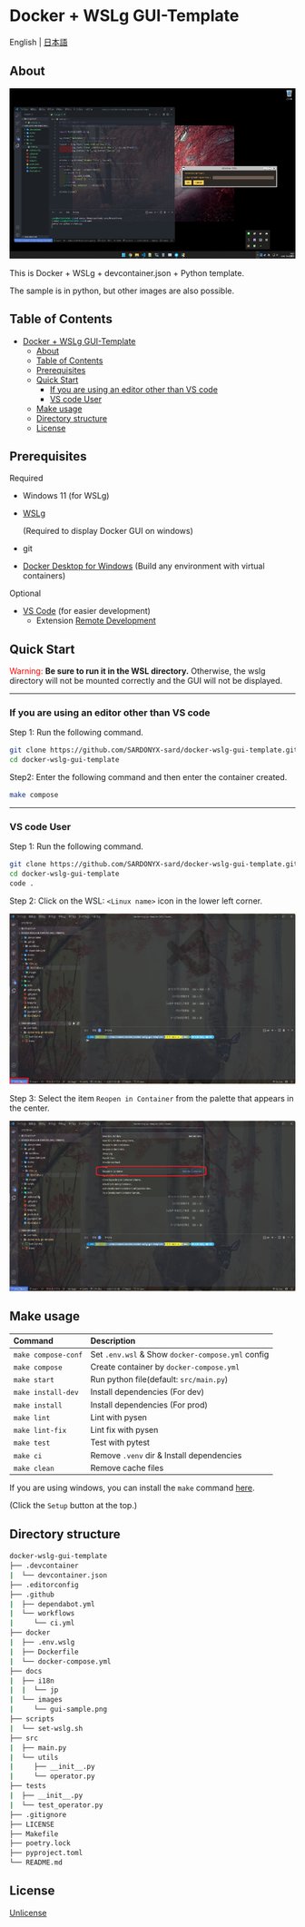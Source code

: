 # Docker + WSLg GUI-Template

English | [日本語](./docs/i18n/jp/readme.md)

## About

<p align="center">
    <img src="./docs/images/gui-sample.png" alt="wsl-ubuntu"  height="300" width="800"/>
</p>

This is Docker + WSLg + devcontainer.json + Python template.

The sample is in python, but other images are also possible.

## Table of Contents

- [Docker + WSLg GUI-Template](#docker--wslg-gui-template)
  - [About](#about)
  - [Table of Contents](#table-of-contents)
  - [Prerequisites](#prerequisites)
  - [Quick Start](#quick-start)
    - [If you are using an editor other than VS code](#if-you-are-using-an-editor-other-than-vs-code)
    - [VS code User](#vs-code-user)
  - [Make usage](#make-usage)
  - [Directory structure](#directory-structure)
  - [License](#license)

## Prerequisites

Required

- Windows 11 (for WSLg)
- [WSLg](https://github.com/microsoft/wslg)

  (Required to display Docker GUI on windows)

- git

- [Docker Desktop for Windows](https://hub.docker.com/editions/community/docker-ce-desktop-windows)
  (Build any environment with virtual containers)

Optional

- [VS Code](https://azure.microsoft.com/ja-jp/products/visual-studio-code/?cdn=disable)
  (for easier development)
  - Extension
    [Remote Development](https://marketplace.visualstudio.com/items?itemName=ms-vscode-remote.vscode-remote-extensionpack)

## Quick Start

<font color=red>Warning:</font> **Be sure to run it in the WSL directory.**
Otherwise, the wslg directory will not be mounted correctly and the GUI will not
be displayed.

---

### If you are using an editor other than VS code

Step 1: Run the following command.

```bash
git clone https://github.com/SARDONYX-sard/docker-wslg-gui-template.git
cd docker-wslg-gui-template
```

Step2: Enter the following command and then enter the container created.

```bash
make compose
```

---

### VS code User

Step 1: Run the following command.

```bash
git clone https://github.com/SARDONYX-sard/docker-wslg-gui-template.git
cd docker-wslg-gui-template
code .
```

Step 2: Click on the WSL: `<Linux name>` icon in the lower left corner.

<p align="center">
    <img src="./docs/images/WSL-button.png" alt="wsl-ubuntu"  height="300" width="800"/>
</p>

Step 3: Select the item `Reopen in Container` from the palette that appears in
the center.

<p align="center">
    <img src="./docs/images/remote-container.png" alt="wsl-ubuntu"  height="300" width="800"/>
</p>

## Make usage

| Command             | Description                                       |
| :------------------ | :------------------------------------------------ |
| `make compose-conf` | Set `.env.wsl` & Show `docker-compose.yml` config |
| `make compose`      | Create container by `docker-compose.yml`          |
| `make start`        | Run python file(default: `src/main.py`)           |
| `make install-dev`  | Install dependencies (For dev)                    |
| `make install`      | Install dependencies (For prod)                   |
| `make lint`         | Lint with pysen                                   |
| `make lint-fix`     | Lint fix with pysen                               |
| `make test`         | Test with pytest                                  |
| `make ci`           | Remove `.venv` dir & Install dependencies         |
| `make clean`        | Remove cache files                                |

If you are using windows, you can install the `make` command
[here](http://gnuwin32.sourceforge.net/packages/make.htm).

(Click the `Setup` button at the top.)

## Directory structure

```bash
docker-wslg-gui-template
├── .devcontainer
|  └── devcontainer.json
├── .editorconfig
├── .github
|  ├── dependabot.yml
|  └── workflows
|     └── ci.yml
├── docker
|  ├── .env.wslg
|  ├── Dockerfile
|  └── docker-compose.yml
├── docs
|  ├── i18n
|  |  └── jp
|  └── images
|     └── gui-sample.png
├── scripts
|  └── set-wslg.sh
├── src
|  ├── main.py
|  └── utils
|     ├── __init__.py
|     └── operator.py
├── tests
|  ├── __init__.py
|  └── test_operator.py
├── .gitignore
├── LICENSE
├── Makefile
├── poetry.lock
├── pyproject.toml
└── README.md
```

## License

[Unlicense](https://unlicense.org/)
